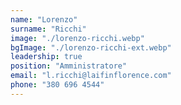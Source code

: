 ```yaml
---
name: "Lorenzo"
surname: "Ricchi"
image: "./lorenzo-ricchi.webp"
bgImage: "./lorenzo-ricchi-ext.webp"
leadership: true
position: "Amministratore"
email: "l.ricchi@laifinflorence.com"
phone: "380 696 4544"
---
```

